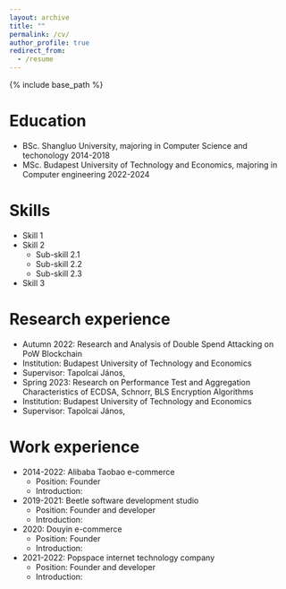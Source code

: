 ```yaml
---
layout: archive
title: ""
permalink: /cv/
author_profile: true
redirect_from:
  - /resume
---
```


{% include base_path %}

Education
======
* BSc. Shangluo University, majoring in Computer Science and techonology 2014-2018
* MSc. Budapest University of Technology and Economics, majoring in Computer engineering 2022-2024

Skills
======
* Skill 1
* Skill 2
  * Sub-skill 2.1
  * Sub-skill 2.2
  * Sub-skill 2.3
* Skill 3

Research experience
======
* Autumn 2022: Research and Analysis of Double Spend Attacking on PoW Blockchain
 * Institution: Budapest University of Technology and Economics
 * Supervisor: Tapolcai János, 
* Spring 2023: Research on Performance Test and Aggregation Characteristics of ECDSA, Schnorr, BLS Encryption Algorithms
 * Institution: Budapest University of Technology and Economics	
 * Supervisor: Tapolcai János, 

Work experience
======
* 2014-2022: Alibaba Taobao e-commerce
  * Position: Founder
  * Introduction:
* 2019-2021: Beetle software development studio
  * Position: Founder and developer
  * Introduction:
* 2020: Douyin e-commerce
  * Position: Founder
  * Introduction:
* 2021-2022: Popspace internet technology company
  * Position: Founder and developer
  * Introduction:
  


